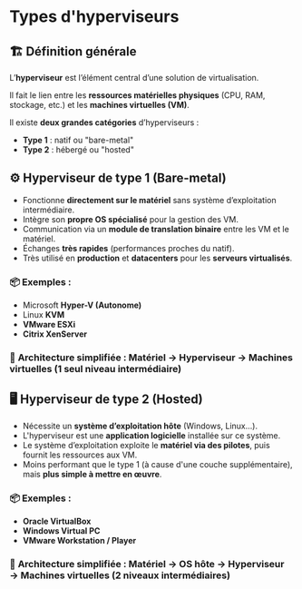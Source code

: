 # Types d'hyperviseurs

## **🏗️ Définition générale**

L’**hyperviseur** est l’élément central d’une solution de virtualisation.

Il fait le lien entre les **ressources matérielles physiques** (CPU, RAM, stockage, etc.) et les **machines virtuelles (VM)**.

Il existe **deux grandes catégories** d’hyperviseurs :

- **Type 1** : natif ou "bare-metal"
- **Type 2** : hébergé ou "hosted"



## **⚙️ Hyperviseur de type 1 (Bare-metal)**

- Fonctionne **directement sur le matériel** sans système d’exploitation intermédiaire.
- Intègre son **propre OS spécialisé** pour la gestion des VM.
- Communication via un **module de translation binaire** entre les VM et le matériel.
- Échanges **très rapides** (performances proches du natif).
- Très utilisé en **production** et **datacenters** pour les **serveurs virtualisés**.



### 📦 **Exemples :**

- Microsoft **Hyper-V (Autonome)**
- Linux **KVM**
- **VMware ESXi**
- **Citrix XenServer**



### 🔁 **Architecture simplifiée :** Matériel → Hyperviseur → Machines virtuelles (1 seul niveau intermédiaire)

## **🖥️ Hyperviseur de type 2 (Hosted)**

- Nécessite un **système d’exploitation hôte** (Windows, Linux…).
- L'hyperviseur est une **application logicielle** installée sur ce système.
- Le système d’exploitation exploite le **matériel via des pilotes**, puis fournit les ressources aux VM.
- Moins performant que le type 1 (à cause d'une couche supplémentaire), mais **plus simple à mettre en œuvre**.



### 📦 **Exemples :**

- **Oracle VirtualBox**
- **Windows Virtual PC**
- **VMware Workstation / Player**

### 🔁 **Architecture simplifiée :** Matériel → OS hôte → Hyperviseur → Machines virtuelles (2 niveaux intermédiaires)

